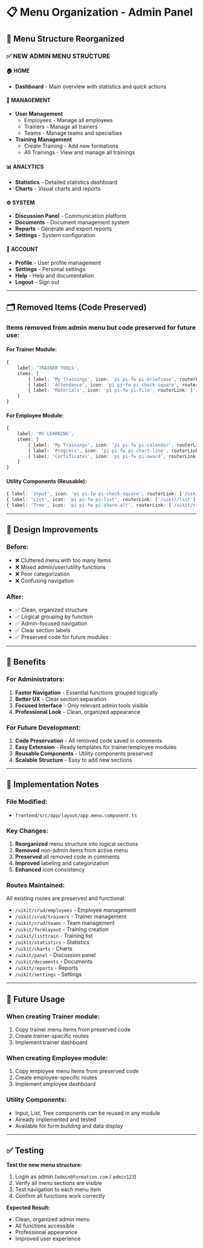 # 📋 Menu Organization - Admin Panel

## 🎯 **Menu Structure Reorganized**

### **✅ NEW ADMIN MENU STRUCTURE**

#### **🏠 HOME**
- **Dashboard** - Main overview with statistics and quick actions

#### **👥 MANAGEMENT** 
- **User Management**
  - Employees - Manage all employees
  - Trainers - Manage all trainers  
  - Teams - Manage teams and specialties
- **Training Management**
  - Create Training - Add new formations
  - All Trainings - View and manage all trainings

#### **📊 ANALYTICS**
- **Statistics** - Detailed statistics dashboard
- **Charts** - Visual charts and reports

#### **⚙️ SYSTEM**
- **Discussion Panel** - Communication platform
- **Documents** - Document management system
- **Reports** - Generate and export reports
- **Settings** - System configuration

#### **👤 ACCOUNT**
- **Profile** - User profile management
- **Settings** - Personal settings
- **Help** - Help and documentation
- **Logout** - Sign out

---

## 🗂️ **Removed Items (Code Preserved)**

### **Items removed from admin menu but code preserved for future use:**

#### **For Trainer Module:**
```typescript
{
    label: 'TRAINER TOOLS',
    items: [
        { label: 'My Trainings', icon: 'pi pi-fw pi-briefcase', routerLink: ['/trainer/trainings'] },
        { label: 'Attendance', icon: 'pi pi-fw pi-check-square', routerLink: ['/trainer/attendance'] },
        { label: 'Materials', icon: 'pi pi-fw pi-file', routerLink: ['/trainer/materials'] }
    ]
}
```

#### **For Employee Module:**
```typescript
{
    label: 'MY LEARNING',
    items: [
        { label: 'My Trainings', icon: 'pi pi-fw pi-calendar', routerLink: ['/employee/trainings'] },
        { label: 'Progress', icon: 'pi pi-fw pi-chart-line', routerLink: ['/employee/progress'] },
        { label: 'Certificates', icon: 'pi pi-fw pi-award', routerLink: ['/employee/certificates'] }
    ]
}
```

#### **Utility Components (Reusable):**
```typescript
{ label: 'Input', icon: 'pi pi-fw pi-check-square', routerLink: ['/uikit/input'] },
{ label: 'List', icon: 'pi pi-fw pi-list', routerLink: ['/uikit/list'] },
{ label: 'Tree', icon: 'pi pi-fw pi-share-alt', routerLink: ['/uikit/tree'] }
```

---

## 🎨 **Design Improvements**

### **Before:**
- ❌ Cluttered menu with too many items
- ❌ Mixed admin/user/utility functions
- ❌ Poor categorization
- ❌ Confusing navigation

### **After:**
- ✅ Clean, organized structure
- ✅ Logical grouping by function
- ✅ Admin-focused navigation
- ✅ Clear section labels
- ✅ Preserved code for future modules

---

## 🚀 **Benefits**

### **For Administrators:**
1. **Faster Navigation** - Essential functions grouped logically
2. **Better UX** - Clear section separation
3. **Focused Interface** - Only relevant admin tools visible
4. **Professional Look** - Clean, organized appearance

### **For Future Development:**
1. **Code Preservation** - All removed code saved in comments
2. **Easy Extension** - Ready templates for trainer/employee modules
3. **Reusable Components** - Utility components preserved
4. **Scalable Structure** - Easy to add new sections

---

## 📝 **Implementation Notes**

### **File Modified:**
- `frontend/src/app/layout/app.menu.component.ts`

### **Key Changes:**
1. **Reorganized** menu structure into logical sections
2. **Removed** non-admin items from active menu
3. **Preserved** all removed code in comments
4. **Improved** labeling and categorization
5. **Enhanced** icon consistency

### **Routes Maintained:**
All existing routes are preserved and functional:
- `/uikit/crud/employees` - Employee management
- `/uikit/crud/trainers` - Trainer management  
- `/uikit/crud/teams` - Team management
- `/uikit/formlayout` - Training creation
- `/uikit/listtrain` - Training list
- `/uikit/statistics` - Statistics
- `/uikit/charts` - Charts
- `/uikit/panel` - Discussion panel
- `/uikit/documents` - Documents
- `/uikit/reports` - Reports
- `/uikit/settings` - Settings

---

## 🔄 **Future Usage**

### **When creating Trainer module:**
1. Copy trainer menu items from preserved code
2. Create trainer-specific routes
3. Implement trainer dashboard

### **When creating Employee module:**
1. Copy employee menu items from preserved code  
2. Create employee-specific routes
3. Implement employee dashboard

### **Utility Components:**
- Input, List, Tree components can be reused in any module
- Already implemented and tested
- Available for form building and data display

---

## ✅ **Testing**

**Test the new menu structure:**
1. Login as admin (`admin@formation.com` / `admin123`)
2. Verify all menu sections are visible
3. Test navigation to each menu item
4. Confirm all functions work correctly

**Expected Result:**
- Clean, organized admin menu
- All functions accessible
- Professional appearance
- Improved user experience
